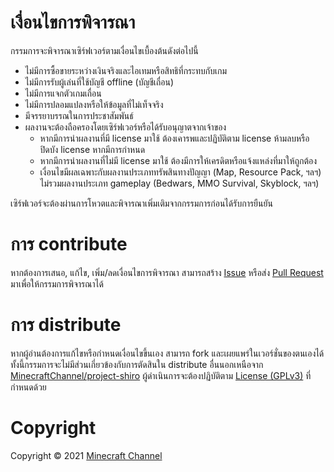 # เงื่อนไขการพิจารณา

กรรมการจะพิจารณาเซิร์ฟเวอร์ตามเงื่อนไขเบื้องต้นดังต่อไปนี้

- ไม่มีการซื้อขายระหว่างเงินจริงและไอเทมหรือสิทธิที่กระทบกับเกม
- ไม่มีการรับผู้เล่นที่ใช้บัญชี offline (บัญชีเถื่อน)
- ไม่มีการแจกตัวเกมเถื่อน
- ไม่มีการปลอมแปลงหรือให้ข้อมูลที่ไม่เท็จจริง
- มีจรรยาบรรณในการประชาสัมพันธ์
- ผลงานจะต้องถือครองโดยเซิร์ฟเวอร์หรือได้รับอนุญาตจากเจ้าของ
  - หากมีการนำผลงานที่มี license มาใช้ ต้องเคารพและปฏิบัติตาม license ห้ามลบหรือปิดบัง license หากมีการกำหนด
  - หากมีการนำผลงานที่ไม่มี license มาใช้ ต้องมีการให้เครดิตหรือแจ้งแหล่งที่มาให้ถูกต้อง
  - เงื่อนไขมีผลเฉพาะกับผลงานประเภททรัพสินทางปัญญา (Map, Resource Pack, ฯลฯ) ไม่รวมผลงานประเภท gameplay (Bedwars, MMO Survival, Skyblock, ฯลฯ)

เซิร์ฟเวอร์จะต้องผ่านการโหวตและพิจารณาเพิ่มเติมจากกรรมการก่อนได้รับการยืนยัน

# การ contribute

หากต้องการเสนอ, แก้ไข, เพิ่ม/ลดเงื่อนไขการพิจารณา สามารถสร้าง [Issue](https://github.com/MinecraftChannel/project-shiro/issues) หรือส่ง [Pull Request](https://github.com/MinecraftChannel/project-shiro/pulls) มาเพื่อให้กรรมการพิจารณาได้

# การ distribute

หากผู้อ่านต้องการแก้ไขหรือกำหนดเงื่อนไขขึ้นเอง สามารถ fork และเผยแพร่ในเวอร์ชั่นของตนเองได้ ทั้งนี้กรรมการจะไม่มีส่วนเกี่ยวข้องกับการตัดสินใน distribute อื่นนอกเหนือจาก [MinecraftChannel/project-shiro](https://github.com/MinecraftChannel/project-shiro) ผู้ดำเนินการจะต้องปฏิบัติตาม [License (GPLv3)](COPYING.md) ที่กำหนดด้วย

# Copyright

Copyright &copy; 2021 [Minecraft Channel](https://github.com/MinecraftChannel)

